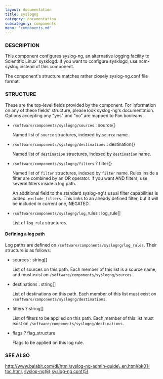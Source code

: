 ```yaml
---
layout: documentation
title: syslogng
category: documentation
subcategory: components
menu: 'components.md'
---
```

### DESCRIPTION

This component configures syslog-ng, an alternative logging facility
to Scientific Linux' sysklogd. If you want to configure sysklogd, use
ncm-syslog instead of this component.

The component's structure matches rather closely syslog-ng.conf file format.

### STRUCTURE

These are the top-level fields provided by the component. For
information on any of these fields' structure, please look syslog-ng's
documentation. Options accepting ony "yes" and "no" are mapped to Pan
booleans.

- `/software/components/syslogng/sources` : source{}

    Named list of `source` structures, indexed by `source` name.

- `/software/components/syslogng/destinations` : destination{}

    Named list of `destination` structures, indexed by `destination`
    name.

- `/software/components/syslogng/filters` ? filter{}

    Named list of `filter` structures, indexed by `filter` name. Rules
    inside a filter are combined by an OR operator. If you want AND
    filters, use several filters inside a log path.

    An additional field to the standard syslog-ng's usual filter
    capabilities is added: `exclude_filters`. This links to an already
    defined filter, but it will be included in current one, NEGATED.

- `/software/components/syslogng/log`\_rules : log\_rule\[\]

    List of `log_rule` structures.

#### Defining a log path

Log paths are defined on
`/software/components/syslogng/log_rules`. Their structure is as
follows:

- sources : string\[\]

    List of sources on this path. Each member of this list is a source
    name, and must exist on `/software/components/syslogng/sources`.

- destinations : string\[\]

    List of destinations on this path. Each member of this list must exist
    on `/software/components/syslogng/destinations`.

- filters ? string\[\]

    List of filters to be applied on this path. Each member of this list
    must exist on `/software/components/syslogng/destinations`.

- flags ? flag\_structure

    Flags to be applied on this log rule.

### SEE ALSO

http://www.balabit.com/dl/html/syslog-ng-admin-guide\_en.html/bk01-toc.html,
[syslog-ng(8)](http://man.he.net/man8/syslog-ng) [syslog-ng.conf(5)](http://man.he.net/man5/syslog-ng.conf)
